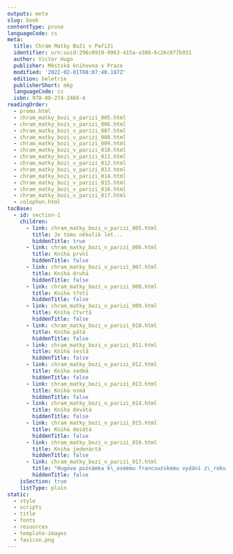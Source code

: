 ```yaml
---
outputs: meta
slug: book
contentType: prose
languageCode: cs
meta:
  title: Chrám Matky Boží v Paříži
  identifier: urn:uuid:296c0919-9963-415a-a386-6c26c077b931
  author: Victor Hugo
  publisher: Městská knihovna v Praze
  modified: '2022-02-01T08:07:40.187Z'
  edition: beletrie
  publisherShort: mkp
  languageCode: cs
  isbn: 978-80-274-2489-4
readingOrder:
  - promo.html
  - chram_matky_bozi_v_parizi_005.html
  - chram_matky_bozi_v_parizi_006.html
  - chram_matky_bozi_v_parizi_007.html
  - chram_matky_bozi_v_parizi_008.html
  - chram_matky_bozi_v_parizi_009.html
  - chram_matky_bozi_v_parizi_010.html
  - chram_matky_bozi_v_parizi_011.html
  - chram_matky_bozi_v_parizi_012.html
  - chram_matky_bozi_v_parizi_013.html
  - chram_matky_bozi_v_parizi_014.html
  - chram_matky_bozi_v_parizi_015.html
  - chram_matky_bozi_v_parizi_016.html
  - chram_matky_bozi_v_parizi_017.html
  - colophon.html
tocBase:
  - id: section-1
    children:
      - link: chram_matky_bozi_v_parizi_005.html
        title: Je tomu několik let...
        hiddenTitle: true
      - link: chram_matky_bozi_v_parizi_006.html
        title: Kniha první
        hiddenTitle: false
      - link: chram_matky_bozi_v_parizi_007.html
        title: Kniha druhá
        hiddenTitle: false
      - link: chram_matky_bozi_v_parizi_008.html
        title: Kniha třetí
        hiddenTitle: false
      - link: chram_matky_bozi_v_parizi_009.html
        title: Kniha čtvrtá
        hiddenTitle: false
      - link: chram_matky_bozi_v_parizi_010.html
        title: Kniha pátá
        hiddenTitle: false
      - link: chram_matky_bozi_v_parizi_011.html
        title: Kniha šestá
        hiddenTitle: false
      - link: chram_matky_bozi_v_parizi_012.html
        title: Kniha sedmá
        hiddenTitle: false
      - link: chram_matky_bozi_v_parizi_013.html
        title: Kniha osmá
        hiddenTitle: false
      - link: chram_matky_bozi_v_parizi_014.html
        title: Kniha devátá
        hiddenTitle: false
      - link: chram_matky_bozi_v_parizi_015.html
        title: Kniha desátá
        hiddenTitle: false
      - link: chram_matky_bozi_v_parizi_016.html
        title: Kniha jedenáctá
        hiddenTitle: false
      - link: chram_matky_bozi_v_parizi_017.html
        title: "Hugova poznámka k\_osmému francouzskému vydání z\_roku 1832"
        hiddenTitle: false
    isSection: true
    listType: plain
static:
  - style
  - scripts
  - title
  - fonts
  - resources
  - template-images
  - favicon.png
---
```

